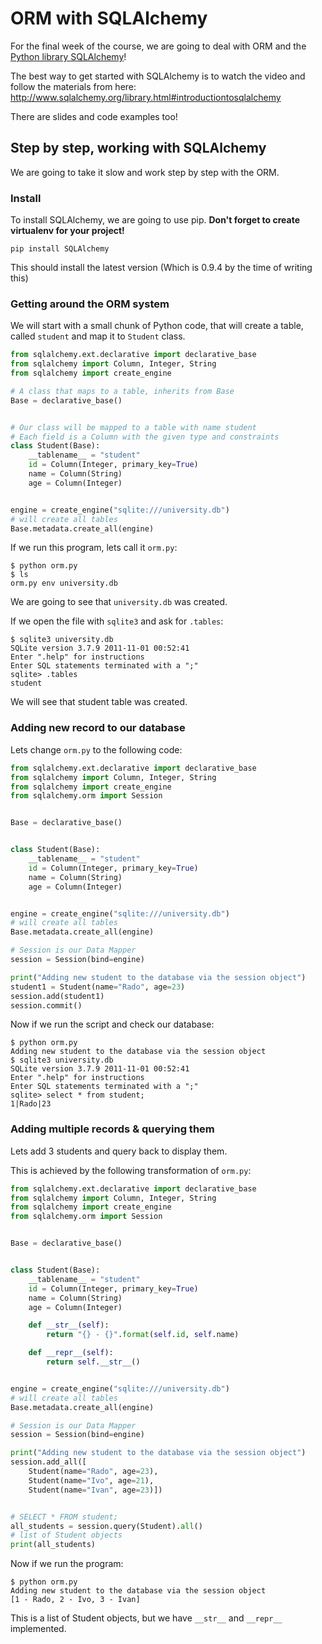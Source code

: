 # ORM with SQLAlchemy

For the final week of the course, we are going to deal with ORM and the [Python library SQLAlchemy](http://www.sqlalchemy.org/)!

The best way to get started with SQLAlchemy is to watch the video and follow the materials from here: http://www.sqlalchemy.org/library.html#introductiontosqlalchemy

There are slides and code examples too!

## Step by step, working with SQLAlchemy

We are going to take it slow and work step by step with the ORM.

### Install

To install SQLAlchemy, we are going to use pip. __Don't forget to create virtualenv for your project!__

```
pip install SQLAlchemy
```

This should install the latest version (Which is 0.9.4 by the time of writing this)


### Getting around the ORM system

We will start with a small chunk of Python code, that will create a table, called `student` and map it to `Student` class.

```python
from sqlalchemy.ext.declarative import declarative_base
from sqlalchemy import Column, Integer, String
from sqlalchemy import create_engine

# A class that maps to a table, inherits from Base
Base = declarative_base()


# Our class will be mapped to a table with name student
# Each field is a Column with the given type and constraints
class Student(Base):
    __tablename__ = "student"
    id = Column(Integer, primary_key=True)
    name = Column(String)
    age = Column(Integer)


engine = create_engine("sqlite:///university.db")
# will create all tables
Base.metadata.create_all(engine)
```

If we run this program, lets call it `orm.py`:

```
$ python orm.py
$ ls
orm.py env university.db
```

We are going to see that `university.db` was created.

If we open the file with `sqlite3` and ask for `.tables`:

```
$ sqlite3 university.db
SQLite version 3.7.9 2011-11-01 00:52:41
Enter ".help" for instructions
Enter SQL statements terminated with a ";"
sqlite> .tables
student
```

We will see that student table was created.

### Adding new record to our database

Lets change `orm.py` to the following code:

```python
from sqlalchemy.ext.declarative import declarative_base
from sqlalchemy import Column, Integer, String
from sqlalchemy import create_engine
from sqlalchemy.orm import Session


Base = declarative_base()


class Student(Base):
    __tablename__ = "student"
    id = Column(Integer, primary_key=True)
    name = Column(String)
    age = Column(Integer)


engine = create_engine("sqlite:///university.db")
# will create all tables
Base.metadata.create_all(engine)

# Session is our Data Mapper
session = Session(bind=engine)

print("Adding new student to the database via the session object")
student1 = Student(name="Rado", age=23)
session.add(student1)
session.commit()
```

Now if we run the script and check our database:

```
$ python orm.py
Adding new student to the database via the session object
$ sqlite3 university.db
SQLite version 3.7.9 2011-11-01 00:52:41
Enter ".help" for instructions
Enter SQL statements terminated with a ";"
sqlite> select * from student;
1|Rado|23
```

### Adding multiple records & querying them

Lets add 3 students and query back to display them.

This is achieved by the following transformation of `orm.py`:

```python
from sqlalchemy.ext.declarative import declarative_base
from sqlalchemy import Column, Integer, String
from sqlalchemy import create_engine
from sqlalchemy.orm import Session


Base = declarative_base()


class Student(Base):
    __tablename__ = "student"
    id = Column(Integer, primary_key=True)
    name = Column(String)
    age = Column(Integer)

    def __str__(self):
        return "{} - {}".format(self.id, self.name)

    def __repr__(self):
        return self.__str__()


engine = create_engine("sqlite:///university.db")
# will create all tables
Base.metadata.create_all(engine)

# Session is our Data Mapper
session = Session(bind=engine)

print("Adding new student to the database via the session object")
session.add_all([
    Student(name="Rado", age=23),
    Student(name="Ivo", age=21),
    Student(name="Ivan", age=23)])


# SELECT * FROM student;
all_students = session.query(Student).all()
# list of Student objects
print(all_students)
```

Now if we run the program:

```
$ python orm.py
Adding new student to the database via the session object
[1 - Rado, 2 - Ivo, 3 - Ivan]
```

This is a list of Student objects, but we have `__str__` and `__repr__` implemented.
